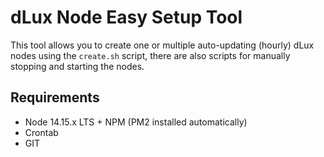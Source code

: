# dLux Node Easy Setup Tool

This tool allows you to create one or multiple auto-updating (hourly) dLux nodes using the `create.sh` script, there are also scripts for manually stopping and starting the nodes.

## Requirements
- Node 14.15.x LTS + NPM (PM2 installed automatically)
- Crontab
- GIT
